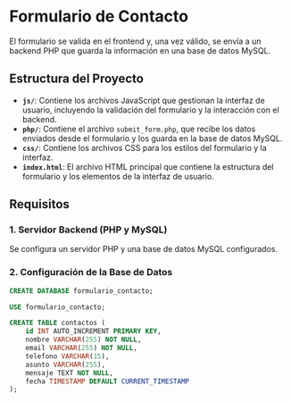 # Formulario de Contacto

El formulario se valida en el frontend y, una vez válido, se envía a un backend PHP que guarda la información en una base de datos MySQL.

## Estructura del Proyecto

- **`js/`**: Contiene los archivos JavaScript que gestionan la interfaz de usuario, incluyendo la validación del formulario y la interacción con el backend.
- **`php/`**: Contiene el archivo `submit_form.php`, que recibe los datos enviados desde el formulario y los guarda en la base de datos MySQL.
- **`css/`**: Contiene los archivos CSS para los estilos del formulario y la interfaz.
- **`index.html`**: El archivo HTML principal que contiene la estructura del formulario y los elementos de la interfaz de usuario.
  
## Requisitos

### 1. Servidor Backend (PHP y MySQL)

Se configura un servidor PHP y una base de datos MySQL configurados.

### 2. Configuración de la Base de Datos

```sql
CREATE DATABASE formulario_contacto;

USE formulario_contacto;

CREATE TABLE contactos (
    id INT AUTO_INCREMENT PRIMARY KEY,
    nombre VARCHAR(255) NOT NULL,
    email VARCHAR(255) NOT NULL,
    telefono VARCHAR(15),
    asunto VARCHAR(255),
    mensaje TEXT NOT NULL,
    fecha TIMESTAMP DEFAULT CURRENT_TIMESTAMP
);
